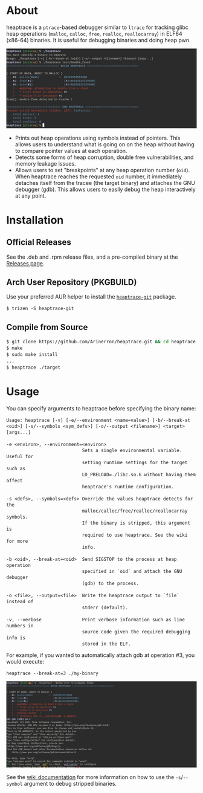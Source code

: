 # About

heaptrace is a `ptrace`-based debugger similar to `ltrace` for tracking glibc heap operations (`malloc`, `calloc`, `free`, `realloc`, `reallocarray`) in ELF64 (x86-64) binaries. It is useful for debugging binaries and doing heap pwn.

![screenshot.png](screenshot.png)

* Prints out heap operations using symbols instead of pointers. This allows users to understand what is going on on the heap without having to compare pointer values at each operation.
* Detects some forms of heap corruption, double free vulnerabilities, and memory leakage issues.
* Allows users to set "breakpoints" at any heap operation number (`oid`). When heaptrace reaches the requested `oid` number, it immediately detaches itself from the tracee (the target binary) and attaches the GNU debugger (gdb). This allows users to easily debug the heap interactively at any point.

# Installation
## Official Releases

See the .deb and .rpm release files, and a pre-compiled binary at the [Releases page](https://github.com/Arinerron/heaptrace/releases/).

## Arch User Repository (PKGBUILD)

Use your preferred AUR helper to install the [`heaptrace-git`](https://aur.archlinux.org/packages/heaptrace-git/) package.

```
$ trizen -S heaptrace-git
```

## Compile from Source

```sh
$ git clone https://github.com/Arinerron/heaptrace.git && cd heaptrace
$ make
$ sudo make install
...
$ heaptrace ./target
```

# Usage

You can specify arguments to heaptrace before specifying the binary name:

```
Usage: heaptrace [-v] [-e/--environment <name=value>] [-b/--break-at <oid>] [-s/--symbols <sym_defs>] [-o/--output <filename>] <target> [args...]

-e <environ>, --environment=<environ>
                            Sets a single environmental variable. Useful for 
                            setting runtime settings for the target such as 
                            LD_PRELOAD=./libc.so.6 without having them affect 
                            heaptrace's runtime configuration.

-s <defs>, --symbols=<defs> Override the values heaptrace detects for the 
                            malloc/calloc/free/realloc/reallocarray symbols. 
                            If the binary is stripped, this argument is 
                            required to use heaptrace. See the wiki for more 
                            info.

-b <oid>, --break-at=<oid>  Send SIGSTOP to the process at heap operation 
                            specified in `oid` and attach the GNU debugger 
                            (gdb) to the process.

-o <file>, --output=<file>  Write the heaptrace output to `file` instead of 
                            stderr (default).

-v, --verbose               Print verbose information such as line numbers in
                            source code given the required debugging info is
                            stored in the ELF.
```

For example, if you wanted to automatically attach gdb at operation #3, you would execute:

```
heaptrace --break-at=3 ./my-binary
```

![screenshot-break.png](screenshot-break.png)

See the [wiki documentation](https://github.com/Arinerron/heaptrace/wiki/Dealing-with-a-Stripped-Binary) for more information on how to use the `-s`/`--symbol` argument to debug stripped binaries.

